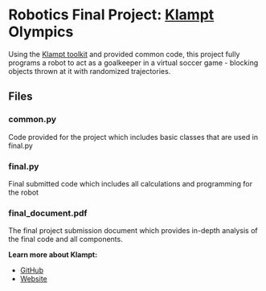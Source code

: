 # Robotics Final Project: [Klampt](https://github.com/krishauser/Klampt) Olympics
Using the [Klampt toolkit](https://github.com/krishauser/Klampt) and provided common code, this project fully programs a robot to act as a goalkeeper in a virtual soccer game - blocking objects thrown at it with randomized trajectories.

## Files
### common.py
Code provided for the project which includes basic classes that are used in final.py

### final.py
Final submitted code which includes all calculations and programming for the robot

### final_document.pdf 
The final project submission document which provides in-depth analysis of the final code and all components.

**Learn more about Klampt:**
* [GitHub](https://github.com/krishauser/Klampt)
* [Website](http://motion.pratt.duke.edu/klampt/)